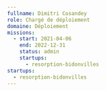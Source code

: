 ```yaml
---
fullname: Dimitri Cosandey
role: Chargé de déploiement
domaine: Déploiement
missions:
  - start: 2021-04-06
    end: 2022-12-31
    status: admin
    startups:
      - resorption-bidonvilles
startups:
  - resorption-bidonvilles
---
```

